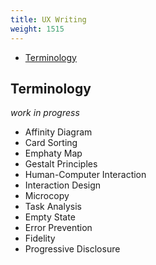 ```yaml
---
title: UX Writing
weight: 1515
---
```


<!-- vim-markdown-toc GFM -->

* [Terminology](#terminology)

<!-- vim-markdown-toc -->

## Terminology

_work in progress_

* Affinity Diagram
* Card Sorting
* Emphaty Map
* Gestalt Principles
* Human-Computer Interaction
* Interaction Design
* Microcopy
* Task Analysis
* Empty State
* Error Prevention
* Fidelity
* Progressive Disclosure
